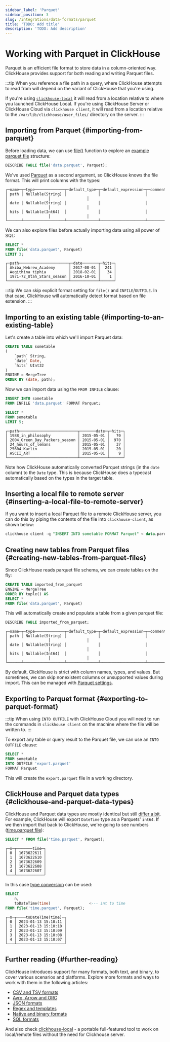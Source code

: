 ```yaml
---
sidebar_label: 'Parquet'
sidebar_position: 3
slug: /integrations/data-formats/parquet
title: 'TODO: Add title'
description: 'TODO: Add description'
---
```


# Working with Parquet in ClickHouse

Parquet is an efficient file format to store data in a column-oriented way.
ClickHouse provides support for both reading and writing Parquet files.

:::tip
When you reference a file path in a query, where ClickHouse attempts to read from will depend on the variant of ClickHouse that you're using.

If you're using [`clickhouse-local`](/operations/utilities/clickhouse-local.md) it will read from a location relative to where you launched ClickHouse Local.
If you're using ClickHouse Server or ClickHouse Cloud via `clickhouse client`, it will read from a location relative to the `/var/lib/clickhouse/user_files/` directory on the server.
:::

## Importing from Parquet {#importing-from-parquet}

Before loading data, we can use [file()](/sql-reference/functions/files.md/#file) function to explore an [example parquet file](assets/data.parquet) structure:

```sql
DESCRIBE TABLE file('data.parquet', Parquet);
```

We've used [Parquet](/interfaces/formats.md/#data-format-parquet) as a second argument, so ClickHouse knows the file format. This will print columns with the types:

```response
┌─name─┬─type─────────────┬─default_type─┬─default_expression─┬─comment─┬─codec_expression─┬─ttl_expression─┐
│ path │ Nullable(String) │              │                    │         │                  │                │
│ date │ Nullable(String) │              │                    │         │                  │                │
│ hits │ Nullable(Int64)  │              │                    │         │                  │                │
└──────┴──────────────────┴──────────────┴────────────────────┴─────────┴──────────────────┴────────────────┘
```

We can also explore files before actually importing data using all power of SQL:

```sql
SELECT *
FROM file('data.parquet', Parquet)
LIMIT 3;
```
```response
┌─path──────────────────────┬─date───────┬─hits─┐
│ Akiba_Hebrew_Academy      │ 2017-08-01 │  241 │
│ Aegithina_tiphia          │ 2018-02-01 │   34 │
│ 1971-72_Utah_Stars_season │ 2016-10-01 │    1 │
└───────────────────────────┴────────────┴──────┘
```

:::tip
We can skip explicit format setting for `file()` and `INFILE`/`OUTFILE`.
In that case, ClickHouse will automatically detect format based on file extension.
:::

## Importing to an existing table {#importing-to-an-existing-table}

Let's create a table into which we'll import Parquet data:

```sql
CREATE TABLE sometable
(
    `path` String,
    `date` Date,
    `hits` UInt32
)
ENGINE = MergeTree
ORDER BY (date, path);
```

Now we can import data using the `FROM INFILE` clause:


```sql
INSERT INTO sometable
FROM INFILE 'data.parquet' FORMAT Parquet;

SELECT *
FROM sometable
LIMIT 5;
```
```response
┌─path──────────────────────────┬───────date─┬─hits─┐
│ 1988_in_philosophy            │ 2015-05-01 │   70 │
│ 2004_Green_Bay_Packers_season │ 2015-05-01 │  970 │
│ 24_hours_of_lemans            │ 2015-05-01 │   37 │
│ 25604_Karlin                  │ 2015-05-01 │   20 │
│ ASCII_ART                     │ 2015-05-01 │    9 │
└───────────────────────────────┴────────────┴──────┘
```

Note how ClickHouse automatically converted Parquet strings (in the `date` column) to the `Date` type. This is because ClickHouse does a typecast automatically based on the types in the target table.

## Inserting a local file to remote server {#inserting-a-local-file-to-remote-server}

If you want to insert a local Parquet file to a remote ClickHouse server, you can do this by piping the contents of the file into `clickhouse-client`, as shown below:

```sql
clickhouse client -q "INSERT INTO sometable FORMAT Parquet" < data.parquet
```

## Creating new tables from Parquet files {#creating-new-tables-from-parquet-files}

Since ClickHouse reads parquet file schema, we can create tables on the fly:

```sql
CREATE TABLE imported_from_parquet
ENGINE = MergeTree
ORDER BY tuple() AS
SELECT *
FROM file('data.parquet', Parquet)
```

This will automatically create and populate a table from a given parquet file:

```sql
DESCRIBE TABLE imported_from_parquet;
```
```response
┌─name─┬─type─────────────┬─default_type─┬─default_expression─┬─comment─┬─codec_expression─┬─ttl_expression─┐
│ path │ Nullable(String) │              │                    │         │                  │                │
│ date │ Nullable(String) │              │                    │         │                  │                │
│ hits │ Nullable(Int64)  │              │                    │         │                  │                │
└──────┴──────────────────┴──────────────┴────────────────────┴─────────┴──────────────────┴────────────────┘
```

By default, ClickHouse is strict with column names, types, and values. But sometimes, we can skip nonexistent columns or unsupported values during import. This can be managed with [Parquet settings](/interfaces/formats/Parquet#format-settings).


## Exporting to Parquet format {#exporting-to-parquet-format}

:::tip
When using `INTO OUTFILE` with ClickHouse Cloud you will need to run the commands in `clickhouse client` on the machine where the file will be written to.
:::

To export any table or query result to the Parquet file, we can use an `INTO OUTFILE` clause:

```sql
SELECT *
FROM sometable
INTO OUTFILE 'export.parquet'
FORMAT Parquet
```

This will create the `export.parquet` file in a working directory.

## ClickHouse and Parquet data types {#clickhouse-and-parquet-data-types}
ClickHouse and Parquet data types are mostly identical but still [differ a bit](/interfaces/formats/Parquet#data-types-matching-parquet). For example, ClickHouse will export `DateTime` type as a Parquets' `int64`. If we then import that back to ClickHouse, we're going to see numbers ([time.parquet file](assets/time.parquet)):

```sql
SELECT * FROM file('time.parquet', Parquet);
```
```response
┌─n─┬───────time─┐
│ 0 │ 1673622611 │
│ 1 │ 1673622610 │
│ 2 │ 1673622609 │
│ 3 │ 1673622608 │
│ 4 │ 1673622607 │
└───┴────────────┘
```

In this case [type conversion](/sql-reference/functions/type-conversion-functions.md) can be used:

```sql
SELECT
    n,
    toDateTime(time)                 <--- int to time
FROM file('time.parquet', Parquet);
```
```response
┌─n─┬────toDateTime(time)─┐
│ 0 │ 2023-01-13 15:10:11 │
│ 1 │ 2023-01-13 15:10:10 │
│ 2 │ 2023-01-13 15:10:09 │
│ 3 │ 2023-01-13 15:10:08 │
│ 4 │ 2023-01-13 15:10:07 │
└───┴─────────────────────┘
```


## Further reading {#further-reading}

ClickHouse introduces support for many formats, both text, and binary, to cover various scenarios and platforms. Explore more formats and ways to work with them in the following articles:

- [CSV and TSV formats](csv-tsv.md)
- [Avro, Arrow and ORC](arrow-avro-orc.md)
- [JSON formats](/integrations/data-ingestion/data-formats/json/intro.md)
- [Regex and templates](templates-regex.md)
- [Native and binary formats](binary.md)
- [SQL formats](sql.md)

And also check [clickhouse-local](https://clickhouse.com/blog/extracting-converting-querying-local-files-with-sql-clickhouse-local) - a portable full-featured tool to work on local/remote files without the need for Clickhouse server.
